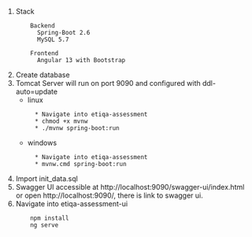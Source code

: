 <ol>
  <li>Stack</li>
  
        Backend
          Spring-Boot 2.6
          MySQL 5.7
  
        Frontend
          Angular 13 with Bootstrap
  
        
  <li>Create database</li>
  <li>Tomcat Server will run on port 9090 and configured with ddl-auto=update
    <ul>
    <li>linux</li> 
      
      * Navigate into etiqa-assessment
      * chmod +x mvnw
      * ./mvnw spring-boot:run
      
      
  <li>windows</li>

      * Navigate into etiqa-assessment
      * mvnw.cmd spring-boot:run
      
      
  </ul>
  </li>
  <li>Import init_data.sql</li>
  <li>Swagger UI accessible at http://localhost:9090/swagger-ui/index.html or open http://localhost:9090/, there is link to swagger ui.</li>
  <li>Navigate into etiqa-assessment-ui</li>
  
        npm install
        ng serve
</ol>
